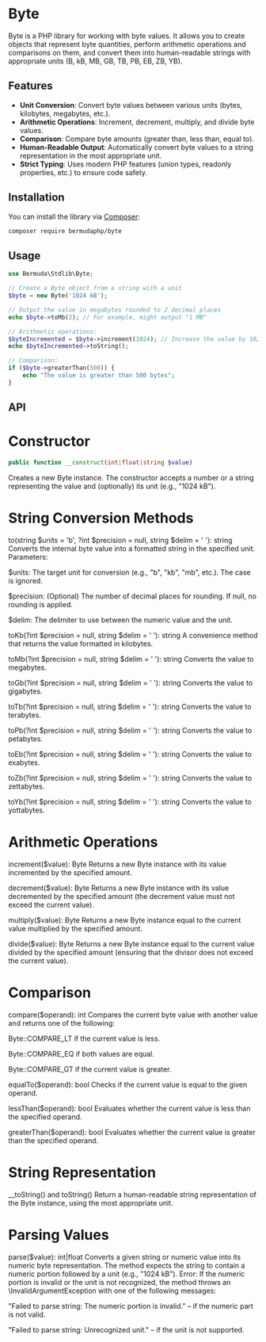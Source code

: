 # Byte

Byte is a PHP library for working with byte values. It allows you to create objects that represent byte quantities, perform arithmetic operations and comparisons on them, and convert them into human-readable strings with appropriate units (B, kB, MB, GB, TB, PB, EB, ZB, YB).

## Features

- **Unit Conversion**: Convert byte values between various units (bytes, kilobytes, megabytes, etc.).
- **Arithmetic Operations**: Increment, decrement, multiply, and divide byte values.
- **Comparison**: Compare byte amounts (greater than, less than, equal to).
- **Human-Readable Output**: Automatically convert byte values to a string representation in the most appropriate unit.
- **Strict Typing**: Uses modern PHP features (union types, readonly properties, etc.) to ensure code safety.

## Installation

You can install the library via [Composer](https://getcomposer.org/):

```bash
composer require bermudaphp/byte
```
## Usage

```php
use Bermuda\Stdlib\Byte;

// Create a Byte object from a string with a unit
$byte = new Byte('1024 kB');

// Output the value in megabytes rounded to 2 decimal places
echo $byte->toMb(2); // For example, might output "1 MB"

// Arithmetic operations:
$byteIncremented = $byte->increment(1024); // Increase the value by 1024 bytes
echo $byteIncremented->toString();

// Comparison:
if ($byte->greaterThan(500)) {
    echo "The value is greater than 500 bytes";
}
```

## API

# Constructor

```php
public function __construct(int|float|string $value)
```
Creates a new Byte instance. The constructor accepts a number or a string representing the value and (optionally) its unit (e.g., "1024 kB").

# String Conversion Methods

to(string $units = 'b', ?int $precision = null, string $delim = ' '): string Converts the internal byte value into a formatted string in the specified unit. Parameters:

$units: The target unit for conversion (e.g., "b", "kb", "mb", etc.). The case is ignored.

$precision: (Optional) The number of decimal places for rounding. If null, no rounding is applied.

$delim: The delimiter to use between the numeric value and the unit.

toKb(?int $precision = null, string $delim = ' '): string A convenience method that returns the value formatted in kilobytes.

toMb(?int $precision = null, string $delim = ' '): string Converts the value to megabytes.

toGb(?int $precision = null, string $delim = ' '): string Converts the value to gigabytes.

toTb(?int $precision = null, string $delim = ' '): string Converts the value to terabytes.

toPb(?int $precision = null, string $delim = ' '): string Converts the value to petabytes.

toEb(?int $precision = null, string $delim = ' '): string Converts the value to exabytes.

toZb(?int $precision = null, string $delim = ' '): string Converts the value to zettabytes.

toYb(?int $precision = null, string $delim = ' '): string Converts the value to yottabytes.

# Arithmetic Operations

increment($value): Byte Returns a new Byte instance with its value incremented by the specified amount.

decrement($value): Byte Returns a new Byte instance with its value decremented by the specified amount (the decrement value must not exceed the current value).

multiply($value): Byte Returns a new Byte instance equal to the current value multiplied by the specified amount.

divide($value): Byte Returns a new Byte instance equal to the current value divided by the specified amount (ensuring that the divisor does not exceed the current value).

# Comparison

compare($operand): int Compares the current byte value with another value and returns one of the following:

Byte::COMPARE_LT if the current value is less.

Byte::COMPARE_EQ if both values are equal.

Byte::COMPARE_GT if the current value is greater.

equalTo($operand): bool Checks if the current value is equal to the given operand.

lessThan($operand): bool Evaluates whether the current value is less than the specified operand.

greaterThan($operand): bool Evaluates whether the current value is greater than the specified operand.

# String Representation

__toString() and toString() Return a human-readable string representation of the Byte instance, using the most appropriate unit.

# Parsing Values

parse($value): int|float Converts a given string or numeric value into its numeric byte representation. The method expects the string to contain a numeric portion followed by a unit (e.g., "1024 kB"). Error: If the numeric portion is invalid or the unit is not recognized, the method throws an \InvalidArgumentException with one of the following messages:

"Failed to parse string: The numeric portion is invalid." – if the numeric part is not valid.

"Failed to parse string: Unrecognized unit." – if the unit is not supported.

